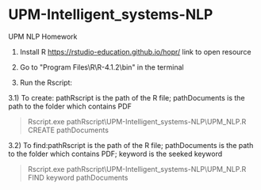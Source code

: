 # UPM-Intelligent_systems-NLP
UPM NLP Homework

1) Install R https://rstudio-education.github.io/hopr/ link to open resource

2) Go to "Program Files\R\R-4.1.2\bin" in the terminal

3) Run the Rscript:

3.1) To create: pathRscript is the path of the R file; pathDocuments is the path to the folder which contains PDF
>Rscript.exe pathRscript\UPM-Intelligent_systems-NLP\UPM_NLP.R CREATE pathDocuments

3.2) To find:pathRscript is the path of the R file; pathDocuments is the path to the folder which contains PDF; keyword is the seeked keyword
>Rscript.exe pathRscript\UPM-Intelligent_systems-NLP\UPM_NLP.R FIND keyword pathDocuments